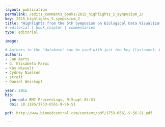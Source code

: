 ```yaml
---
layout: publication
permalink: /edits_comments_books/2015_highlights_5_symposium_2/
key: 2015_highlights_5_symposium_2
title: "Highlights from the 5th Symposium on Biological Data Visualization: Part 2"
# editorial | book_chapter | commentaries
type: editorial

image: 

# Authors in the "database" can be used with just the key (lastname). Others can be written properly.
authors:
- Jan Aerts
- G. Elisabeta Marai
- Kay Nieselt
- Cydney Nielsen
- streit
- Daniel Weiskopf

year: 2015
bib:
  journal: BMC Proceedings, 9(Suppl 6):S1
  doi: 10.1186/1753-6561-9-S6-S1

pdf: http://www.biomedcentral.com/content/pdf/1753-6561-9-S6-S1.pdf

---
```




